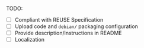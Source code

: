 TODO:

- [ ] Compliant with REUSE Specification
- [ ] Upload code and `debian/` packaging configuration
- [ ] Provide description/instructions in README
- [ ] Localization
